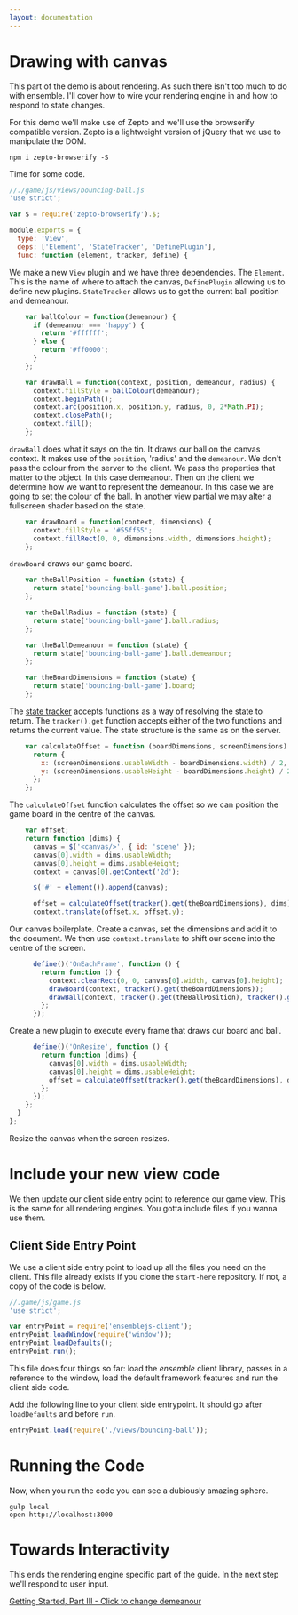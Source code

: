 ```yaml
---
layout: documentation
---
```


# Drawing with canvas

This part of the demo is about rendering. As such there isn't too much to do with ensemble. I'll cover how to wire your rendering engine in and how to respond to state changes.

For this demo we'll make use of Zepto and we'll use the browserify compatible version. Zepto is a lightweight version of jQuery that we use to manipulate the DOM.

~~~shell
npm i zepto-browserify -S
~~~

Time for some code.

~~~javascript
//./game/js/views/bouncing-ball.js
'use strict';

var $ = require('zepto-browserify').$;

module.exports = {
  type: 'View',
  deps: ['Element', 'StateTracker', 'DefinePlugin'],
  func: function (element, tracker, define) {
~~~

We make a new `View` plugin and we have three dependencies. The `Element`. This is the name of where to attach the canvas, `DefinePlugin` allowing us to define new plugins. `StateTracker` allows us to get the current ball position and demeanour.

~~~javascript
    var ballColour = function(demeanour) {
      if (demeanour === 'happy') {
        return '#ffffff';
      } else {
        return '#ff0000';
      }
    };

    var drawBall = function(context, position, demeanour, radius) {
      context.fillStyle = ballColour(demeanour);
      context.beginPath();
      context.arc(position.x, position.y, radius, 0, 2*Math.PI);
      context.closePath();
      context.fill();
    };
~~~

`drawBall` does what it says on the tin. It draws our ball on the canvas context. It makes use of the `position`, 'radius' and the `demeanour`. We don't pass the colour from the server to the client. We pass the properties that matter to the object. In this case demeanour. Then on the client we determine how we want to represent the demeanour. In this case we are going to set the colour of the ball. In another view partial we may alter a fullscreen shader based on the state.

~~~javascript
    var drawBoard = function(context, dimensions) {
      context.fillStyle = '#55ff55';
      context.fillRect(0, 0, dimensions.width, dimensions.height);
    };
~~~

`drawBoard` draws our game board.

~~~javascript
    var theBallPosition = function (state) {
      return state['bouncing-ball-game'].ball.position;
    };

    var theBallRadius = function (state) {
      return state['bouncing-ball-game'].ball.radius;
    };

    var theBallDemeanour = function (state) {
      return state['bouncing-ball-game'].ball.demeanour;
    };

    var theBoardDimensions = function (state) {
      return state['bouncing-ball-game'].board;
    };
~~~

The [state tracker](/website/docs/tracking-state-changes) accepts functions as a way of resolving the state to return. The `tracker().get` function accepts either of the two functions and returns the current value. The state structure is the same as on the server.

~~~javascript
    var calculateOffset = function (boardDimensions, screenDimensions) {
      return {
        x: (screenDimensions.usableWidth - boardDimensions.width) / 2,
        y: (screenDimensions.usableHeight - boardDimensions.height) / 2
      };
    };
~~~

The `calculateOffset` function calculates the offset so we can position the game board in the centre of the canvas.

~~~javascript
    var offset;
    return function (dims) {
      canvas = $('<canvas/>', { id: 'scene' });
      canvas[0].width = dims.usableWidth;
      canvas[0].height = dims.usableHeight;
      context = canvas[0].getContext('2d');

      $('#' + element()).append(canvas);

      offset = calculateOffset(tracker().get(theBoardDimensions), dims);
      context.translate(offset.x, offset.y);
~~~

Our canvas boilerplate. Create a canvas, set the dimensions and add it to the document. We then use `context.translate` to shift our scene into the centre of the screen.

~~~javascript
      define()('OnEachFrame', function () {
        return function () {
          context.clearRect(0, 0, canvas[0].width, canvas[0].height);
          drawBoard(context, tracker().get(theBoardDimensions));
          drawBall(context, tracker().get(theBallPosition), tracker().get(theBallColour));
        };
      });
~~~

Create a new plugin to execute every frame that draws our board and ball.

~~~javascript
      define()('OnResize', function () {
        return function (dims) {
          canvas[0].width = dims.usableWidth;
          canvas[0].height = dims.usableHeight;
          offset = calculateOffset(tracker().get(theBoardDimensions), dims);
        };
      });
    };
  }
};
~~~

Resize the canvas when the screen resizes.

# Include your new view code
We then update our client side entry point to reference our game view. This is the same for all rendering engines. You gotta include files if you wanna use them.

## Client Side Entry Point

We use a client side entry point to load up all the files you need on the client. This file already exists if you clone the `start-here` repository. If not, a copy of the code is below.

~~~javascript
//.game/js/game.js
'use strict';

var entryPoint = require('ensemblejs-client');
entryPoint.loadWindow(require('window'));
entryPoint.loadDefaults();
entryPoint.run();
~~~

This file does four things so far: load the *ensemble* client library, passes in a reference to the window, load the default framework features and run the client side code.

Add the following line to your client side entrypoint. It should go after `loadDefaults` and before `run`.

~~~javascript
entryPoint.load(require('./views/bouncing-ball'));
~~~

# Running the Code
Now, when you run the code you can see a dubiously amazing sphere.

~~~shell
gulp local
open http://localhost:3000
~~~

# Towards Interactivity
This ends the rendering engine specific part of the guide. In the next step we'll respond to user input.

[Getting Started, Part III - Click to change demeanour](/website/docs/getting-started-iii-click-to-change-demeanour)